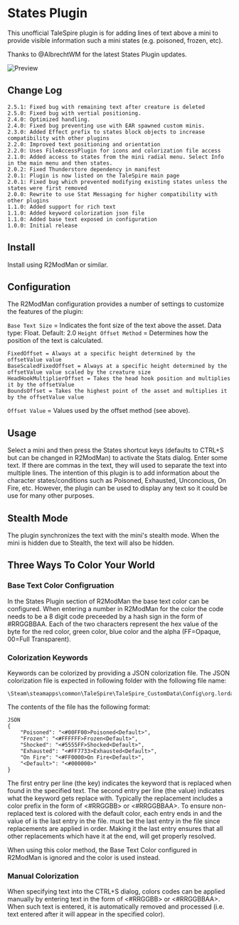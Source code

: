 # States Plugin

This unofficial TaleSpire plugin is for adding lines of text above a mini
to provide visible information such a mini states (e.g. poisoned, frozen, etc).

Thanks to @AlbrechtWM for the latest States Plugin updates.

![Preview](https://i.imgur.com/TO8Cvjx.png)

## Change Log

```
2.5.1: Fixed bug with remaining text after creature is deleted
2.5.0: Fixed bug with vertial positioning.
2.4.0: Optimized handling.
2.4.0: Fixed bug preventing use with EAR spawned custom minis.
2.3.0: Added Effect prefix to states block objects to increase compatibility with other plugins
2.2.0: Improved text positioning and orientation
2.2.0: Uses FileAccessPlugin for icons and colorization file access
2.1.0: Added access to states from the mini radial menu. Select Info in the main menu and then states.
2.0.2: Fixed Thunderstore dependency in manifest
2.0.1: Plugin is now listed on the TaleSpire main page
2.0.1: Fixed bug which prevented modifying existing states unless the states were first removed
2.0.0: Rewrite to use Stat Messaging for higher compatibility with other plugins
1.1.0: Added support for rich text
1.1.0: Added keyword colorization json file
1.1.0: Added base text exposed in configuration
1.0.0: Initial release
```

## Install

Install using R2ModMan or similar.

## Configuration

The R2ModMan configuration provides a number of settings to customize the features of the plugin:

``Base Text Size`` = Indicates the font size of the text above the asset. Data type: Float. Default: 2.0
``Height Offset Method`` = Determines how the position of the text is calculated.
```
FixedOffset = Always at a specific height determined by the offsetValue value
BaseScaledFixedOffset = Always at a specific height determined by the offsetValue value scaled by the creature size
HeadHookMultiplierOffset = Takes the head hook position and multiplies it by the offsetValue
BoundsOffset = Takes the highest point of the asset and multiplies it by the offsetValue value
```
``Offset Value`` = Values used by the offset method (see above).

## Usage

Select a mini and then press the States shortcut keys (defaults to CTRL+S but can be changed in R2ModMan) to activate the Stats dialog.
Enter some text. If there are commas in the text, they will used to separate the text into multiple lines. The intention of this plugin
is to add information about the character states/conditions such as Poisoned, Exhausted, Unconcious, On Fire, etc. However, the plugin
can be used to display any text so it could be use for many other purposes.

## Stealth Mode

The plugin synchronizes the text with the mini's stealth mode. When the mini is hidden due to Stealth, the text will also be hidden.

## Three Ways To Color Your World

### Base Text Color Configruation

In the States Plugin section of R2ModMan the base text color can be configured. When entering a number in R2ModMan for the color the
code needs to be a 8 digit code preceeded by a hash sign in the form of #RRGGBBAA. Each of the two characters represent the hex value
of the byte for the red color, green color, blue color and the alpha (FF=Opaque, 00=Full Transparent).

### Colorization Keywords

Keywords can be colorized by providing a JSON colorization file. The JSON colorization file is expected in following folder with
the following file name:

```
\Steam\steamapps\common\TaleSpire\TaleSpire_CustomData\Config\org.lordashes.plugins.states\ColorizedKeywords.json
```

The contents of the file has the following format:

```
JSON
{
	"Poisoned": "<#00FF00>Poisoned<Default>",
	"Frozen": "<#FFFFFF>Frozen<Default>",
	"Shocked": "<#5555FF>Shocked<Default>",
	"Exhausted": "<#FF7733>Exhausted<Default>",
	"On Fire": "<#FF0000>On Fire<Default>",
	"<Default>": "<#000000>"
}
```

The first entry per line (the key) indicates the keyword that is replaced when found in the specified text.
The second entry per line (the value) indicates what the keyword gets replace with. Typically the replacement
includes a color prefix in the form of <#RRGGBB> or <#RRGGBBAA>. To ensure non-replaced text is colored with
the default color, each entry ends in <Default> and the value of <Default> is the last entry in the file.
<Default> must be the last entry in the file since replacements are applied in order. Making it the last entry
ensures that all other replacements which have it at the end, will get properly resolved.

When using this color method, the Base Text Color configured in R2ModMan is ignored and the <Default> color is
used instead.

### Manual Colorization

When specifying text into the CTRL+S dialog, colors codes can be applied manually by entering text in the form
of <#RRGGBB> or <#RRGGBBAA>. When such text is entered, it is automatically removed and processed (i.e. text
entered after it will appear in the specified color).
